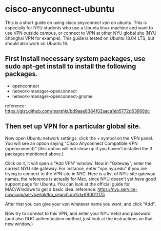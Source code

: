 # cisco-anyconnect-ubuntu
This is a short guide on using cisco anyconnect vpn on ubuntu. This is especially for NYU students who use a Ubuntu linux machine and want to use VPN outside campus, or connect to VPN at other NYU global site (NYU Shanghai VPN for example). This guide is tested on Ubuntu 18.04 LTS, but should also work on Ubuntu 16. 

## First Install necessary system packages, use sudo apt-get install to install the following packages.
- openconnect
- network-manager-openconnect
- network-manager-openconnect-gnome 

reference: https://gist.github.com/marshki/bd9aae8384f02aaca1eb5772d63969dc

## Then set up VPN for a particular global site. 

Now open Ubuntu network settings, click the + symbol on the VPN panel. You will see an option saying "Cisco Anyconnect Compatible VPN (openconnect)" (this option will not show up if you haven't installed the 3 packages mentioned above.)

Click on it, it will open a "Add VPN" window. Now in "Gateway", enter the correct NYU site gateway. For instance, enter "vpn.nyu.edu" if you are trying to connect to the VPN site in NYC. Here is a list of NYU site gateway names, the reference is actually for Mac, since NYU doesn't yet have good support page for Ubuntu. You can look at the official guide for MAC/Windows to get a basic idea. 
reference: https://nyu.service-now.com/servicelink/kb_search.do?id=KB0011175

After that you can give your vpn whatever name you want, and click "Add".

Now try to connect to this VPN, and enter your NYU netid and password (and also DUO authentication method, just look at the instructions on that new window.)
